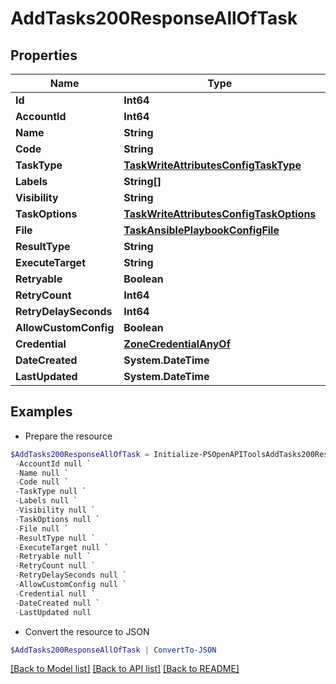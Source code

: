 # AddTasks200ResponseAllOfTask
## Properties

Name | Type | Description | Notes
------------ | ------------- | ------------- | -------------
**Id** | **Int64** |  | [optional] 
**AccountId** | **Int64** |  | [optional] 
**Name** | **String** |  | [optional] 
**Code** | **String** |  | [optional] 
**TaskType** | [**TaskWriteAttributesConfigTaskType**](TaskWriteAttributesConfigTaskType.md) |  | [optional] 
**Labels** | **String[]** |  | [optional] 
**Visibility** | **String** |  | [optional] 
**TaskOptions** | [**TaskWriteAttributesConfigTaskOptions**](TaskWriteAttributesConfigTaskOptions.md) |  | [optional] 
**File** | [**TaskAnsiblePlaybookConfigFile**](TaskAnsiblePlaybookConfigFile.md) |  | [optional] 
**ResultType** | **String** |  | [optional] 
**ExecuteTarget** | **String** |  | [optional] 
**Retryable** | **Boolean** |  | [optional] 
**RetryCount** | **Int64** |  | [optional] 
**RetryDelaySeconds** | **Int64** |  | [optional] 
**AllowCustomConfig** | **Boolean** |  | [optional] 
**Credential** | [**ZoneCredentialAnyOf**](ZoneCredentialAnyOf.md) |  | [optional] 
**DateCreated** | **System.DateTime** |  | [optional] 
**LastUpdated** | **System.DateTime** |  | [optional] 

## Examples

- Prepare the resource
```powershell
$AddTasks200ResponseAllOfTask = Initialize-PSOpenAPIToolsAddTasks200ResponseAllOfTask  -Id null `
 -AccountId null `
 -Name null `
 -Code null `
 -TaskType null `
 -Labels null `
 -Visibility null `
 -TaskOptions null `
 -File null `
 -ResultType null `
 -ExecuteTarget null `
 -Retryable null `
 -RetryCount null `
 -RetryDelaySeconds null `
 -AllowCustomConfig null `
 -Credential null `
 -DateCreated null `
 -LastUpdated null
```

- Convert the resource to JSON
```powershell
$AddTasks200ResponseAllOfTask | ConvertTo-JSON
```

[[Back to Model list]](../README.md#documentation-for-models) [[Back to API list]](../README.md#documentation-for-api-endpoints) [[Back to README]](../README.md)

